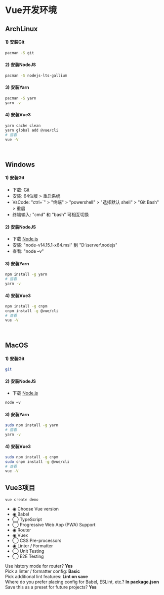 # Vue开发环境

## ArchLinux
#### 1) 安装Git
```bash
pacman -S git
```
#### 2) 安装NodeJS
```bash
pacman -S nodejs-lts-gallium
```
#### 3) 安装Yarn
```bash
pacman -S yarn
yarn -v
```
#### 4) 安装Vue3
```bash
yarn cache clean
yarn global add @vue/cli
# 查看
vue -V
```

<br/>

## Windows
#### 1) 安装Git
- 下载: [Git](https://git-scm.com/download/win)
- 安装: 64位版 > 重启系统
- VsCode: "ctrl+`" > "终端" > "powershell" > "选择默认 shell" > "Git Bash" > 重启
- 终端输入: "cmd" 和 "bash" 可相互切换

#### 2) 安装NodeJS
- 下载 [Node.js](https://nodejs.org/en/download/)
- 安装: "node-v14.15.1-x64.msi" 到 "D:\server\nodejs"
- 查看: "node –v"

#### 3) 安装Yarn
```bash
npm install -g yarn
# 查看
yarn -v
```

#### 4) 安装Vue3
```bash
npm install -g cnpm
cnpm install -g @vue/cli
# 查看
vue -V
```
<br/>

## MacOS
#### 1) 安装Git
```bash
git
```

#### 2) 安装NodeJS
- 下载 [Node.js](https://nodejs.org/en/download/)
```bash
node –v
```

#### 3) 安装Yarn
```bash
sudo npm install -g yarn
# 查看
yarn -v
```
#### 4) 安装Vue3
```bash
sudo npm install -g cnpm
sudo cnpm install -g @vue/cli
# 查看
vue -V
```

## Vue3项目
```bash
vue create demo
```
- ◉ Choose Vue version
- ◉ Babel
- ◯ TypeScript
- ◯ Progressive Web App (PWA) Support
- ◉ Router
- ◉ Vuex
- ◯ CSS Pre-processors
- ◉ Linter / Formatter
- ◯ Unit Testing
- ◯ E2E Testing

Use history mode for router? **Yes**<br/>
Pick a linter / formatter config: **Basic**<br/>
Pick additional lint features: **Lint on save**<br/>
Where do you prefer placing config for Babel, ESLint, etc.? **In package.json**<br/>
Save this as a preset for future projects? **Yes**<br/>

<br/><br/>